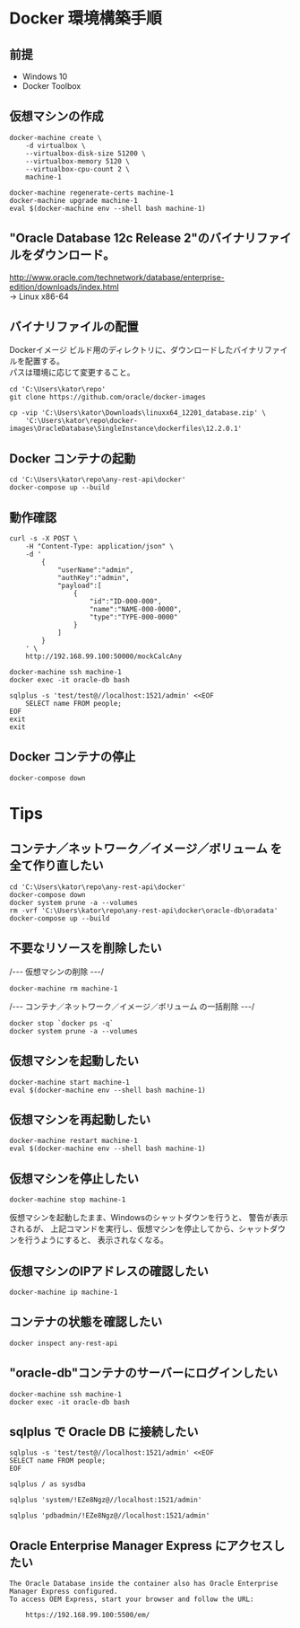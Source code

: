# Docker 環境構築手順
## 前提
* Windows 10
* Docker Toolbox
    
## 仮想マシンの作成
```shell script
docker-machine create \
    -d virtualbox \
    --virtualbox-disk-size 51200 \
    --virtualbox-memory 5120 \
    --virtualbox-cpu-count 2 \
    machine-1
    
docker-machine regenerate-certs machine-1
docker-machine upgrade machine-1
eval $(docker-machine env --shell bash machine-1)
```

## "Oracle Database 12c Release 2"のバイナリファイルをダウンロード。
http://www.oracle.com/technetwork/database/enterprise-edition/downloads/index.html  
-> Linux x86-64

## バイナリファイルの配置
Dockerイメージ ビルド用のディレクトリに、ダウンロードしたバイナリファイルを配置する。  
パスは環境に応じて変更すること。  

```shell script
cd 'C:\Users\kator\repo'
git clone https://github.com/oracle/docker-images

cp -vip 'C:\Users\kator\Downloads\linuxx64_12201_database.zip' \
    'C:\Users\kator\repo\docker-images\OracleDatabase\SingleInstance\dockerfiles\12.2.0.1'
```

## Docker コンテナの起動
```shell script
cd 'C:\Users\kator\repo\any-rest-api\docker'
docker-compose up --build
```
## 動作確認
```shell script
curl -s -X POST \
    -H "Content-Type: application/json" \
    -d '
        {
            "userName":"admin",
            "authKey":"admin",
            "payload":[
                {
                    "id":"ID-000-000",
                    "name":"NAME-000-0000",
                    "type":"TYPE-000-0000"
                }
            ]
        }
    ' \
    http://192.168.99.100:50000/mockCalcAny
```
```shell script
docker-machine ssh machine-1
docker exec -it oracle-db bash

sqlplus -s 'test/test@//localhost:1521/admin' <<EOF
    SELECT name FROM people;
EOF
exit
exit
```

## Docker コンテナの停止
```shell script
docker-compose down
```

# Tips
## コンテナ／ネットワーク／イメージ／ボリューム を全て作り直したい
```shell script
cd 'C:\Users\kator\repo\any-rest-api\docker'
docker-compose down
docker system prune -a --volumes
rm -vrf 'C:\Users\kator\repo\any-rest-api\docker\oracle-db\oradata'
docker-compose up --build
```
  
## 不要なリソースを削除したい
/--- 仮想マシンの削除 ---/
```shell script
docker-machine rm machine-1
```
/--- コンテナ／ネットワーク／イメージ／ボリューム の一括削除 ---/
```shell script
docker stop `docker ps -q`
docker system prune -a --volumes
```

## 仮想マシンを起動したい
```shell script
docker-machine start machine-1
eval $(docker-machine env --shell bash machine-1)
```

## 仮想マシンを再起動したい
```shell script
docker-machine restart machine-1
eval $(docker-machine env --shell bash machine-1)
```

## 仮想マシンを停止したい
```shell script
docker-machine stop machine-1
```
仮想マシンを起動したまま、Windowsのシャットダウンを行うと、 警告が表示されるが、
上記コマンドを実行し、仮想マシンを停止してから、シャットダウンを行うようにすると、 表示されなくなる。

## 仮想マシンのIPアドレスの確認したい
```shell script
docker-machine ip machine-1
```
  
## コンテナの状態を確認したい
```shell script
docker inspect any-rest-api
```
  
## "oracle-db"コンテナのサーバーにログインしたい
```shell script
docker-machine ssh machine-1
docker exec -it oracle-db bash
```
  
## sqlplus で Oracle DB に接続したい
```shell script
sqlplus -s 'test/test@//localhost:1521/admin' <<EOF
SELECT name FROM people;
EOF
```
```shell script
sqlplus / as sysdba
```
```shell script
sqlplus 'system/!EZe8Ngz@//localhost:1521/admin'
```
```shell script
sqlplus 'pdbadmin/!EZe8Ngz@//localhost:1521/admin'
```

## Oracle Enterprise Manager Express にアクセスしたい
```text
The Oracle Database inside the container also has Oracle Enterprise Manager Express configured. 
To access OEM Express, start your browser and follow the URL:

	https://192.168.99.100:5500/em/
```
